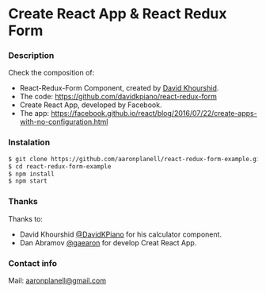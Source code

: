 # Create React App & React Redux Form

### Description
Check the composition of:

* React-Redux-Form Component, created by [David Khourshid](https://github.com/davidkpiano).
 * The code: https://github.com/davidkpiano/react-redux-form
* Create React App, developed by Facebook.
 * The app: https://facebook.github.io/react/blog/2016/07/22/create-apps-with-no-configuration.html

### Instalation
```sh
$ git clone https://github.com/aaronplanell/react-redux-form-example.git
$ cd react-redux-form-example
$ npm install
$ npm start
```

### Thanks
Thanks to:
* David Khourshid [@DavidKPiano](https://github.com/davidkpiano) for his calculator component.
* Dan Abramov [@gaearon](https://github.com/gaearon) for develop Creat React App.


### Contact info
Mail: [aaronplanell@gmail.com](mailto:aaronplanell@gmail.com)
